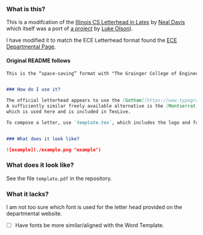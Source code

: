 ### What is this?

This is a modifcation of the [Illinois CS Letterhead in Latex](https://github.com/davis68/letterhead) by [Neal Davis](https://github.com/davis68) which itself was a port of [a project](https://github.com/lukeolson/illinois-letterhead) by
[Luke Olson](https://github.com/lukeolson)).

I have modified it to match the ECE Letterhead format found the [ECE Departmental Page](https://ece.illinois.edu/communications). 

#### Original README follows


```markdown
This is the “space-saving” format with "The Grainger College of Engineering" branding and [the block I](http://creativeservices.illinois.edu/brand/), designed by Colin Robertson for the Department of Computer Science.


### How do I use it?

The official letterhead appears to use the [Gotham](https://www.typography.com/fonts/gotham/overview/) font.
A sufficiently similar freely available alternative is the [Montserrat](https://ctan.org/tex-archive/fonts/montserrat?lang=en) font,
which is used here and is included in TexLive.

To compose a letter, use `template.tex`, which includes the logo and font style through `illinois.tex`, as a guide.


### What does it look like?

![example](./example.png "example")
```
### What does it look like?

See the file `template.pdf` in the repository. 

### What it lacks? 

I am not too sure which font is used for the letter head provided on the departmental website. 

- [ ] Have fonts be more similar/aligned with the Word Template. 

